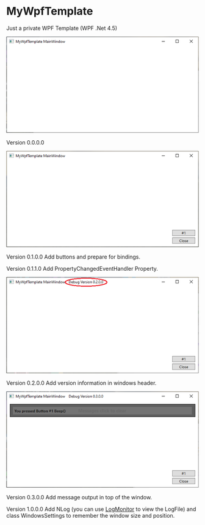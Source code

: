 # MyWpfTemplate
Just a private WPF Template (WPF .Net 4.5)

![img](https://github.com/uhwgmxorg/MyWpfTemplate/blob/master/1.PNG)

Version 0.0.0.0

![img](https://github.com/uhwgmxorg/MyWpfTemplate/blob/master/2.PNG)

Version 0.1.0.0
Add buttons and prepare for bindings.

Version 0.1.1.0
Add PropertyChangedEventHandler Property.

![img](https://github.com/uhwgmxorg/MyWpfTemplate/blob/master/3.PNG)

Version 0.2.0.0
Add version information in windows header.

![img](https://github.com/uhwgmxorg/MyWpfTemplate/blob/master/4.PNG)

Version 0.3.0.0
Add message output in top of the window.

Version 1.0.0.0
Add NLog (you can use [LogMonitor](https://uhwgmxorg.com/LogMonitor/index.html) to view the LogFile) and class WindowsSettings to remember the window size and position.